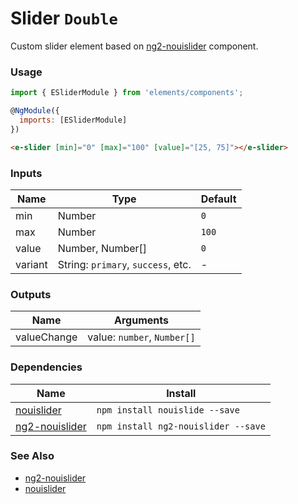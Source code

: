 # Slider `Double`

Custom slider element based on [ng2-nouislider](https://github.com/tb/ng2-nouislider) component.

<!-- STORY -->

### Usage
```js
import { ESliderModule } from 'elements/components';

@NgModule({
  imports: [ESliderModule]
})
```
```html
<e-slider [min]="0" [max]="100" [value]="[25, 75]"></e-slider>
```

### Inputs

| Name     | Type                                        | Default |
|----------|---------------------------------------------|---------|
| min      | Number                                      | `0`     |
| max      | Number                                      | `100`   |
| value    | Number, Number[]                            | `0`     |
| variant  | String: `primary`, `success`, etc.          | -       |

### Outputs

| Name        | Arguments                   |
|-------------|-----------------------------|
| valueChange | value: `number`, `Number[]` |

### Dependencies

| Name                                                   | Install                             |
|--------------------------------------------------------|-------------------------------------|
| [nouislider](https://github.com/leongersen/noUiSlider) | `npm install nouislide --save`      |
| [ng2-nouislider](https://github.com/tb/ng2-nouislider) | `npm install ng2-nouislider --save` |

### See Also
- [ng2-nouislider](https://github.com/tb/ng2-nouislider)
- [nouislider](https://github.com/leongersen/noUiSlider)
